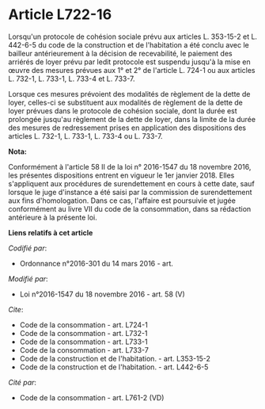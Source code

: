 # Article L722-16

Lorsqu'un protocole de cohésion sociale prévu aux articles L. 353-15-2 et L. 442-6-5 du code de la construction et de
l'habitation a été conclu avec le bailleur antérieurement à la décision de recevabilité, le paiement des arriérés de loyer
prévu par ledit protocole est suspendu jusqu'à la mise en œuvre des mesures prévues aux 1° et 2° de l'article L. 724-1 ou aux
articles L. 732-1, L. 733-1, L. 733-4 et L. 733-7.

Lorsque ces mesures prévoient des modalités de règlement de la dette de loyer, celles-ci se substituent aux modalités de
règlement de la dette de loyer prévues dans le protocole de cohésion sociale, dont la durée est prolongée jusqu'au règlement
de la dette de loyer, dans la limite de la durée des mesures de redressement prises en application des dispositions des
articles L. 732-1, L. 733-1, L. 733-4 ou L. 733-7.

**Nota:**

Conformément à l'article 58 II de la loi n° 2016-1547 du 18 novembre 2016, les présentes dispositions entrent en vigueur le
1er janvier 2018. Elles s'appliquent aux procédures de surendettement en cours à cette date, sauf lorsque le juge d'instance
a été saisi par la commission de surendettement aux fins d'homologation. Dans ce cas, l'affaire est poursuivie et jugée
conformément au livre VII du code de la consommation, dans sa rédaction antérieure à la présente loi.

**Liens relatifs à cet article**

_Codifié par_:

  - Ordonnance n°2016-301 du 14 mars 2016 - art.

_Modifié par_:

  - Loi n°2016-1547 du 18 novembre 2016 - art. 58 (V)

_Cite_:

  - Code de la consommation - art. L724-1
  - Code de la consommation - art. L732-1
  - Code de la consommation - art. L733-1
  - Code de la consommation - art. L733-7
  - Code de la construction et de l'habitation. - art. L353-15-2
  - Code de la construction et de l'habitation. - art. L442-6-5

_Cité par_:

  - Code de la consommation - art. L761-2 (VD)
